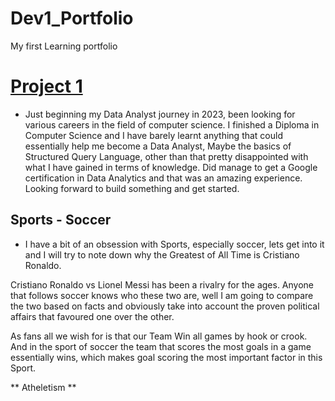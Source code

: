 # Dev1_Portfolio
My first Learning portfolio

# [Project 1](https://github.com/devgolwala/Dev1_Portfolio)
* Just beginning my Data Analyst journey in 2023, been looking for various careers in the field of computer  science. I finished a Diploma in Computer Science and I have barely learnt anything that could essentially help me become a Data Analyst, Maybe the basics of Structured Query Language, other than that pretty disappointed with what I have gained in terms of knowledge. Did manage to get a Google certification in Data Analytics and that was an amazing experience. Looking forward to build something and get started. 

## Sports - Soccer

* I have a bit of an obsession with Sports, especially soccer, lets get into it and I will try to note down why the Greatest of All Time is Cristiano Ronaldo. 

Cristiano Ronaldo vs Lionel Messi has been a rivalry for the ages. Anyone that follows soccer knows who these two are, well I am going to compare the two based on facts and obviously take into account the proven political affairs that favoured one over the other. 

As fans all we wish for is that our Team Win all games by hook or crook. And in the sport of soccer the team that scores the most goals in a game essentially wins, which makes goal scoring the most important factor in this Sport.

** Atheletism ** 
